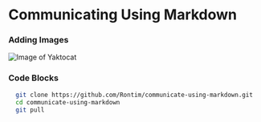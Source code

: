 # Communicating Using Markdown
### Adding Images
![Image of Yaktocat](https://octodex.github.com/images/yaktocat.png)

### Code Blocks
```bash
  git clone https://github.com/Rontim/communicate-using-markdown.git
  cd communicate-using-markdown
  git pull
```
